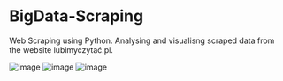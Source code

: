 # BigData-Scraping
Web Scraping using Python. Analysing and visualisng scraped data from the website lubimyczytać.pl.


![image](https://user-images.githubusercontent.com/56688592/217323752-92b3f74f-12ae-4e5c-a10d-01ef8efff099.png)
![image](https://user-images.githubusercontent.com/56688592/217324107-9b11cf84-ac8d-4ff8-8777-3a14e3f99d0d.png)
![image](https://user-images.githubusercontent.com/56688592/217324180-588db1eb-df41-4085-b597-277b960e889c.png)

